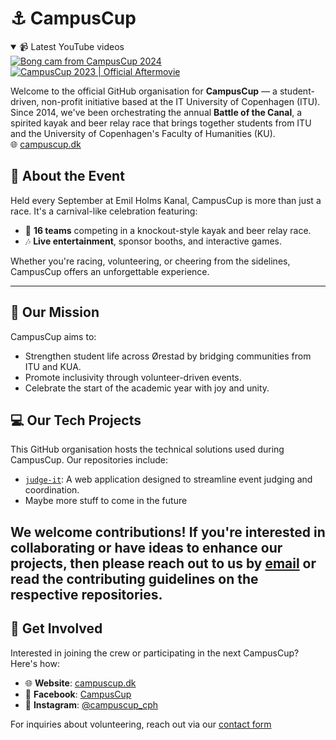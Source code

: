 # ⚓ CampusCup

<details open><summary>📹 Latest YouTube videos</summary>
  <!-- BEGIN YOUTUBE-CARDS -->
<a href="https://www.youtube.com/watch?v=0253p-512Vo"><img src="https://ytcards.demolab.com/?id=0253p-512Vo&title=Bong+cam+from+CampusCup+2024&lang=en&timestamp=1744806623&background_color=%230d1117&title_color=%23ffffff&stats_color=%23dedede&max_title_lines=1&width=250&border_radius=5" alt="Bong cam from CampusCup 2024" title="Bong cam from CampusCup 2024"></a>
<a href="https://www.youtube.com/watch?v=fSgTVn0bUms"><img src="https://ytcards.demolab.com/?id=fSgTVn0bUms&title=CampusCup+2023+%7C+Official+Aftermovie&lang=en&timestamp=1695122811&background_color=%230d1117&title_color=%23ffffff&stats_color=%23dedede&max_title_lines=1&width=250&border_radius=5" alt="CampusCup 2023 | Official Aftermovie" title="CampusCup 2023 | Official Aftermovie"></a>
<!-- END YOUTUBE-CARDS -->
</details>

Welcome to the official GitHub organisation for **CampusCup** — a student-driven, non-profit initiative based at the IT University of Copenhagen (ITU). Since 2014, we've been orchestrating the annual **Battle of the Canal**, a spirited kayak and beer relay race that brings together students from ITU and the University of Copenhagen's Faculty of Humanities (KU).  
🌐 [campuscup.dk](https://campuscup.dk/about)

## 🎉 About the Event

Held every September at Emil Holms Kanal, CampusCup is more than just a race. It's a carnival-like celebration featuring:

- 🛶 **16 teams** competing in a knockout-style kayak and beer relay race.
- 🎶 **Live entertainment**, sponsor booths, and interactive games.

Whether you're racing, volunteering, or cheering from the sidelines, CampusCup offers an unforgettable experience.

---

## 👥 Our Mission

CampusCup aims to:

- Strengthen student life across Ørestad by bridging communities from ITU and KUA.
- Promote inclusivity through volunteer-driven events.
- Celebrate the start of the academic year with joy and unity.

## 💻 Our Tech Projects

This GitHub organisation hosts the technical solutions used during CampusCup. Our repositories include:

- [`judge-it`](https://github.com/itu-campuscup/judge-it): A web application designed to streamline event judging and coordination.
- Maybe more stuff to come in the future

We welcome contributions! If you're interested in collaborating or have ideas to enhance our projects, then please reach out to us by [email](mailto:contact@campuscup.dk) or read the contributing guidelines on the respective repositories.
---

## 🙌 Get Involved

Interested in joining the crew or participating in the next CampusCup? Here's how:

- 🌐 **Website**: [campuscup.dk](https://campuscup.dk)
- 📘 **Facebook**: [CampusCup](https://www.facebook.com/campus.cup.cph)
- 📸 **Instagram**: [@campuscup_cph](https://www.instagram.com/campuscup_cph)

For inquiries about volunteering, reach out via our [contact form](https://campuscup.dk/volunteer)
